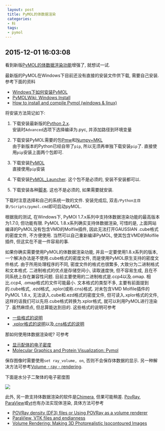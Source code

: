 ```yaml
---
 layout: post
 title: PyMOL的体数据渲染
 categories:
 - 科
 tags:
 - pymol
---
```


## 2015-12-01 16:03:08

看到新版[PyMOL的体数据渲染功能](http://pymol.org/volume)增强了, 就想试一试.

最新版的PyMOL在Windows下目前还没有直接的安装文件供下载, 需要自己安装. 参考下面的资料

- [Windows下如何安装PyMOL](http://blog.sciencenet.cn/blog-1181151-865515.html)
- [PyMOLWiki: Windows Install](http://www.pymolwiki.org/index.php/Windows_Install)
- [How to install and compile Pymol (windows & linux)](http://tubiana.me/how-to-install-and-compile-pymol-windows-linux/)

将安装方法简记如下:

1. 下载安装最新版的[Python 2.x](https://www.python.org/downloads/).  
	安装时`Advanced`选项下选择编译为.pyc, 并添加路径到环境变量

2. 下载安装PyMOL需要的包[Pmw](http://www.lfd.uci.edu/~gohlke/pythonlibs/#pmw)和[Numpy+MKL](http://www.lfd.uci.edu/~gohlke/pythonlibs/#numpy)  
	由于新版本的Python已经自带了`pip`, 所以无须再单独下载安装`pip`了. 直接使用`pip`安装上面两个包即可.

3. 下载安装[PyMOL](http://www.lfd.uci.edu/~gohlke/pythonlibs/#pymol)  
	直接使用`pip`安装

4. 下载安装[PyMOL_Launcher](http://www.lfd.uci.edu/~gohlke/pythonlibs/#pymol). 这个包不是必须的, 安装不安装都可以.

5. 下载安装各种[脚本](https://github.com/Pymol-Scripts/Pymol-script-repo). 这也不是必须的, 如果需要就安装.

下载时注意选择和自己的系统一致的文件. 安装完成后, 双击`/Python主目录/Scripts/pymol.cmd`即可启动pyMOL.

根据我的测试, 在Windows下, PyMOl 1.7.x系列中支持体数据渲染功能的最高版本为1.7.0, 但功能有限.
PyMOL 1.8.x系列确实支持体数据渲染, 可惜的是, 上面网站编译的PyMOL没有包含VMD的Molfile插件, 因此无法打开GAUSSIAN .cube格式的密度文件, 不方便使用.
当然可以自己重新编译PyMOL, 使其包含VMD的Molfile插件, 但这实在不是一件容易的事.

如果你确实需要使用PyMOL的体数据渲染功能, 并且一定要使用1.8.x系列的版本, 一个解决办法是不使用.cube格式的密度文件, 而是使用PyMOL原生支持的密度文件格式.
由于所用处理程序的不同, 密度文件的格式也很繁多, 大致分为二进制格式和文本格式. 二进制格式的优点是存储空间小, 读取速度快, 但不容易生成, 且在不同系统上存在兼容性问题.
目前主要使用的二进制格式是.ccp4以及.omap. 相比.ccp4, .omap格式的文件可能最小. 文本格式的类型不多, 主要有前面提到的.cube格式, .ezd格式, .xplor(或称.cns)格式.
对未包含VMD Molfile插件的PyMOL 1.8.x, 无法读入.cube和.ezd格式的密度文件, 但可读入.xplor格式的文件, 这样的话我们可以先将.cube格式转换为.xplor格式, 就可以利用PyMOL进行渲染了. 虽然麻烦点, 但总算能达到目的. 这些格式的说明可参考

- [一些格式的说明](https://groups.google.com/forum/embed/#!topic/ball-user-list/bK2cqS1dLq4)
- [.xplor格式的说明](http://plato.cgl.ucsf.edu/pipermail/chimera-users/2011-August/006658.html)以及[.cns格式的说明](http://www.mrc-lmb.cam.ac.uk/public/xtal/doc/cns/cns_1.3/)

那如何使用体数据渲染呢? 可参考

- [显示配体的电子密度](http://bioms.org/thread-1596-1-1.html)
- [Molecular Graphics and Protein Visualization: Pymol](http://young.biochem.med.umich.edu/Courses/biochem516/Pymol/])

保存图像时需要使用`set ray_volume, on`, 否则不会保存体数据的显示. 另一种解决方法可参考[Volume - ray - rendering](http://sourceforge.net/p/pymol/mailman/message/32739909/).

下面是水分子二聚体的电子密度图

![](https://jerkwin.github.io/pic/W2_Dns.png)

此外, 另一款支持体数据渲染的软件是[Chimera](https://www.cgl.ucsf.edu/chimera/), 但果可能稍差.
[PovRay](http://www.povray.org/), [ParaView](http://www.paraview.org/)或[yt](http://yt-project.org/doc/index.html)也有办法实现体渲染, 具体方法可参考

- [POVRay density (DF3) files or Using POVRay as a volume renderer](http://paulbourke.net/miscellaneous/povexamples/)
- [ParaView, VTK files and endianness](http://blog.nag.com/2010/12/paraview-vtk-files-and-endianness.html)
- [Volume Rendering: Making 3D Photorealistic Isocontoured Images](http://yt-project.org/doc/visualizing/volume_rendering.html)

